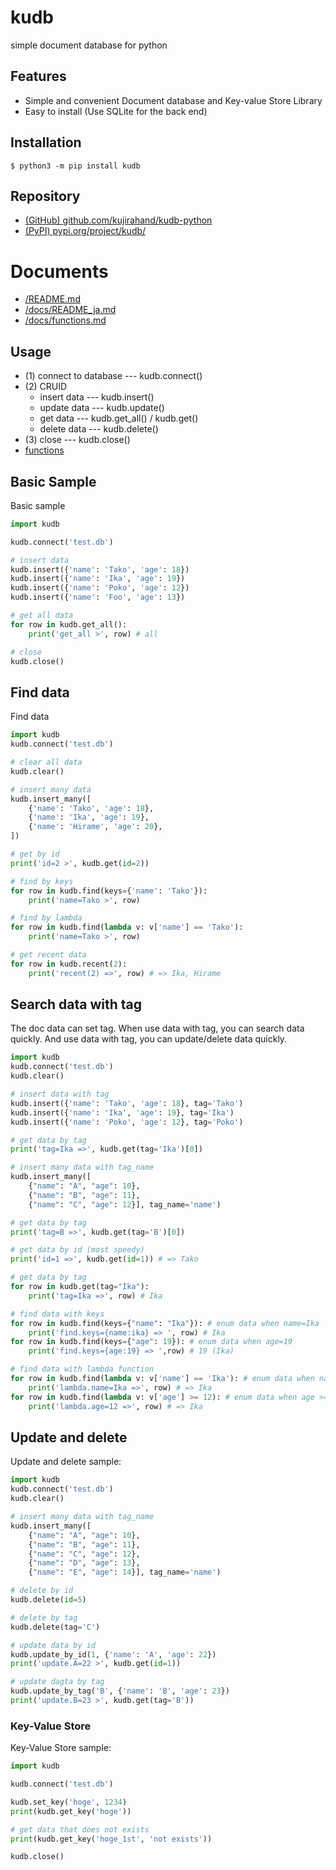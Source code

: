 # kudb

simple document database for python

## Features

- Simple and convenient Document database and Key-value Store Library
- Easy to install (Use SQLite for the back end)

## Installation

```
$ python3 -m pip install kudb
```

## Repository

- [(GitHub) github.com/kujirahand/kudb-python](https://github.com/kujirahand/kudb-python)
- [(PyPI) pypi.org/project/kudb/](https://pypi.org/project/kudb/)

# Documents

- [/README.md](https://github.com/kujirahand/kudb-python/blob/main/README.md)
- [/docs/README_ja.md](https://github.com/kujirahand/kudb-python/blob/main/docs/README_ja.md)
- [/docs/functions.md](https://github.com/kujirahand/kudb-python/blob/main/docs/functions.md)

## Usage

- (1) connect to database --- kudb.connect()
- (2) CRUID
  - insert data --- kudb.insert()
  - update data --- kudb.update()
  - get data --- kudb.get_all() / kudb.get()
  - delete data --- kudb.delete()
- (3) close --- kudb.close()
- [functions](https://github.com/kujirahand/kudb-python/blob/main/docs/functions.md)


## Basic Sample

Basic sample

```sample-basic.py
import kudb

kudb.connect('test.db')

# insert data
kudb.insert({'name': 'Tako', 'age': 18})
kudb.insert({'name': 'Ika', 'age': 19})
kudb.insert({'name': 'Poko', 'age': 12})
kudb.insert({'name': 'Foo', 'age': 13})

# get all data
for row in kudb.get_all():
    print('get_all >', row) # all

# close
kudb.close()
```

## Find data

Find data

```sample-find.py
import kudb
kudb.connect('test.db')

# clear all data
kudb.clear()

# insert many data
kudb.insert_many([
    {'name': 'Tako', 'age': 18},
    {'name': 'Ika', 'age': 19},
    {'name': 'Hirame', 'age': 20},
])

# get by id
print('id=2 >', kudb.get(id=2))

# find by keys
for row in kudb.find(keys={'name': 'Tako'}):
    print('name=Tako >', row)

# find by lambda
for row in kudb.find(lambda v: v['name'] == 'Tako'):
    print('name=Tako >', row)

# get recent data
for row in kudb.recent(2):
    print('recent(2) =>', row) # => Ika, Hirame
```

## Search data with tag

The doc data can set tag.
When use data with tag, you can search data quickly.
And use data with tag, you can update/delete data quickly.

```sample-tag.py
import kudb
kudb.connect('test.db')
kudb.clear()

# insert data with tag
kudb.insert({'name': 'Tako', 'age': 18}, tag='Tako')
kudb.insert({'name': 'Ika', 'age': 19}, tag='Ika')
kudb.insert({'name': 'Poko', 'age': 12}, tag='Poko')

# get data by tag
print('tag=Ika =>', kudb.get(tag='Ika')[0])

# insert many data with tag_name
kudb.insert_many([
    {"name": "A", "age": 10},
    {"name": "B", "age": 11},
    {"name": "C", "age": 12}], tag_name='name')

# get data by tag
print('tag=B =>', kudb.get(tag='B')[0])

# get data by id (most speedy)
print('id=1 =>', kudb.get(id=1)) # => Tako

# get data by tag
for row in kudb.get(tag="Ika"):
    print('tag=Ika =>', row) # Ika

# find data with keys
for row in kudb.find(keys={"name": "Ika"}): # enum data when name=Ika
    print('find.keys={name:ika} => ', row) # Ika
for row in kudb.find(keys={"age": 19}): # enum data when age=19
    print('find.keys={age:19} => ',row) # 19 (Ika)

# find data with lambda function
for row in kudb.find(lambda v: v['name'] == 'Ika'): # enum data when name=Ika
    print('lambda.name=Ika =>', row) # => Ika
for row in kudb.find(lambda v: v['age'] >= 12): # enum data when age >= 12
    print('lambda.age=12 =>', row) # => Ika
```

## Update and delete

Update and delete sample:

```sample-update.py
import kudb
kudb.connect('test.db')
kudb.clear()

# insert many data with tag_name
kudb.insert_many([
    {"name": "A", "age": 10},
    {"name": "B", "age": 11},
    {"name": "C", "age": 12},
    {"name": "D", "age": 13},
    {"name": "E", "age": 14}], tag_name='name')

# delete by id
kudb.delete(id=5)

# delete by tag
kudb.delete(tag='C')

# update data by id
kudb.update_by_id(1, {'name': 'A', 'age': 22})
print('update.A=22 >', kudb.get(id=1))

# update dagta by tag
kudb.update_by_tag('B', {'name': 'B', 'age': 23})
print('update.B=23 >', kudb.get(tag='B'))
```

### Key-Value Store

Key-Value Store sample:

```sample-kvs.py
import kudb

kudb.connect('test.db')

kudb.set_key('hoge', 1234)
print(kudb.get_key('hoge'))

# get data that does not exists
print(kudb.get_key('hoge_1st', 'not exists'))

kudb.close()
```



